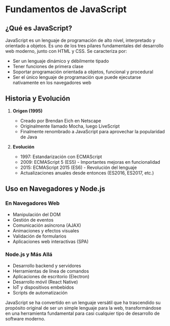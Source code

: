 # Fundamentos de JavaScript

## ¿Qué es JavaScript?

JavaScript es un lenguaje de programación de alto nivel, interpretado y orientado a objetos. Es uno de los tres pilares fundamentales del desarrollo web moderno, junto con HTML y CSS. Se caracteriza por:

- Ser un lenguaje dinámico y débilmente tipado
- Tener funciones de primera clase
- Soportar programación orientada a objetos, funcional y procedural
- Ser el único lenguaje de programación que puede ejecutarse nativamente en los navegadores web

## Historia y Evolución

1. **Origen (1995)**
   - Creado por Brendan Eich en Netscape
   - Originalmente llamado Mocha, luego LiveScript
   - Finalmente renombrado a JavaScript para aprovechar la popularidad de Java

2. **Evolución**
   - 1997: Estandarización con ECMAScript
   - 2009: ECMAScript 5 (ES5) - Importantes mejoras en funcionalidad
   - 2015: ECMAScript 2015 (ES6) - Revolución del lenguaje
   - Actualizaciones anuales desde entonces (ES2016, ES2017, etc.)

## Uso en Navegadores y Node.js

### En Navegadores Web
- Manipulación del DOM
- Gestión de eventos
- Comunicación asíncrona (AJAX)
- Animaciones y efectos visuales
- Validación de formularios
- Aplicaciones web interactivas (SPA)

### Node.js y Más Allá
- Desarrollo backend y servidores
- Herramientas de línea de comandos
- Aplicaciones de escritorio (Electron)
- Desarrollo móvil (React Native)
- IoT y dispositivos embebidos
- Scripts de automatización

JavaScript se ha convertido en un lenguaje versátil que ha trascendido su propósito original de ser un simple lenguaje para la web, transformándose en una herramienta fundamental para casi cualquier tipo de desarrollo de software moderno.
